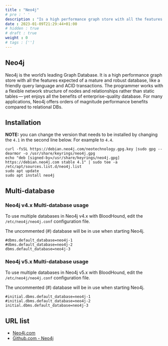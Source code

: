 ```yaml
---
title : "Neo4j"
# pre : ' '
description : "Is a high performance graph store with all the features expected of a mature and robust database, like a friendly query language and ACID transactions."
date : 2023-01-09T21:29:44+01:00
# hidden : true
# draft : true
weight : 0
# tags : ['']
---
```


## Neo4j

Neo4j is the world’s leading Graph Database. It is a high performance graph store with all the features expected of a mature and robust database, like a friendly query language and ACID transactions. The programmer works with a flexible network structure of nodes and relationships rather than static tables — yet enjoys all the benefits of enterprise-quality database. For many applications, Neo4j offers orders of magnitude performance benefits compared to relational DBs.

## Installation

**NOTE:** you can change the version that needs to be installed by changing the `4.1` in the second line below. For example to `4.4`.

```plain
curl -fsSL https://debian.neo4j.com/neotechnology.gpg.key |sudo gpg --dearmor -o /usr/share/keyrings/neo4j.gpg
echo "deb [signed-by=/usr/share/keyrings/neo4j.gpg] https://debian.neo4j.com stable 4.1" | sudo tee -a /etc/apt/sources.list.d/neo4j.list
sudo apt update
sudo apt install neo4j
```

## Multi-database

### Neo4j v4.x Multi-database usage

To use multiple databases in Neo4j v4.x with BloodHound, edit the `/etc/neo4j/neo4j.conf` configuration file.

The uncommented (#) database will be in use when starting Neo4j.

```plain
#dbms.default_database=neo4j-1
#dbms.default_database=neo4j-2
dbms.default_database=neo4j-3
```

### Neo4j v5.x Multi-database usage

To use multiple databases in Neo4j v5.x with BloodHound, edit the `/etc/neo4j/neo4j.conf` configuration file.

The uncommented (#) database will be in use when starting Neo4j.

```plain
#initial.dbms.default_database=neo4j-1
#initial.dbms.default_database=neo4j-2
initial.dbms.default_database=neo4j-3
```

## URL list

- [Neo4j.com](https://neo4j.com/)
- [Github.com - Neo4j](https://github.com/neo4j/neo4j)
